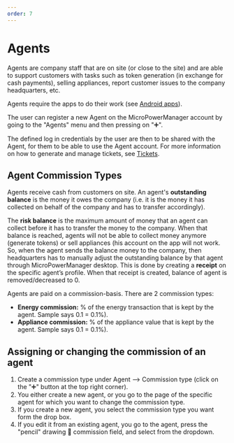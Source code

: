 ```yaml
---
order: 7
---
```


# Agents

Agents are company staff that are on site (or close to the site) and are able to support customers with tasks such as token generation (in exchange for cash payments), selling appliances, report customer issues to the company headquarters, etc.

Agents require the apps to do their work (see [Android apps](/usage-guide/android-apps)).

The user can register a new Agent on the MicroPowerManager account by going to the "Agents" menu and then pressing on ":heavy_plus_sign:".

The defined log in credentials by the user are then to be shared with the Agent, for them to be able to use the Agent account.
For more information on how to generate and manage tickets, see [Tickets](/usage-guide/tickets).

## Agent Commission Types

Agents receive cash from customers on site.
An agent's **outstanding balance** is the money it owes the company (i.e. it is the money it has collected on behalf of the company and has to transfer accordingly).

The **risk balance** is the maximum amount of money that an agent can collect before it has to transfer the money to the company.
When that balance is reached, agents will not be able to collect money anymore (generate tokens) or sell appliances (his account on the app will not work.
So, when the agent sends the balance money to the company, then headquarters has to manually adjust the outstanding balance by that agent through MicroPowerManager desktop.
This is done by creating a **receipt** on the specific agent’s profile.
When that receipt is created, balance of agent is removed/decreased to 0.

Agents are paid on a commission-basis.
There are 2 commission types:

- **Energy commission:** % of the energy transaction that is kept by the agent.
  Sample says 0.1 = 0.1%).
- **Appliance commission:** % of the appliance value that is kept by the agent.
  Sample says 0.1 = 0.1%).

## Assigning or changing the commission of an agent

1. Create a commission type under Agent --> Commission type (click on the ":heavy_plus_sign:" button at the top right corner).
2. You either create a new agent, or you go to the page of the specific agent for which you want to change the commission type.
3. If you create a new agent, you select the commission type you want form the drop box.
4. If you edit it from an existing agent, you go to the agent, press the "pencil" drawing  commission field, and select from the dropdown.
